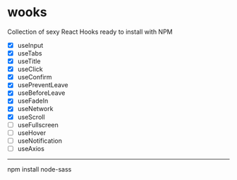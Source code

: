 # wooks

Collection of sexy React Hooks ready to install with NPM

- [x] useInput
- [x] useTabs
- [x] useTitle
- [x] useClick
- [x] useConfirm
- [x] usePreventLeave
- [x] useBeforeLeave
- [x] useFadeIn
- [x] useNetwork
- [x] useScroll
- [ ] useFullscreen
- [ ] useHover
- [ ] useNotification
- [ ] useAxios

---
npm install node-sass
